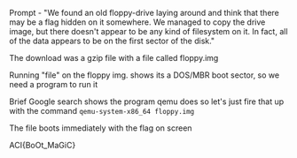 Prompt - "We found an old floppy-drive laying around and think that there may be a flag hidden on it somewhere. We managed to copy the drive image, but there doesn't appear to be any kind of filesystem on it. In fact, all of the data appears to be on the first sector of the disk."

The download was a gzip file with a file called floppy.img

Running "file" on the floppy img. shows its a DOS/MBR boot sector, so we need a program to run it

Brief Google search shows the program qemu does so let's just fire that up with the command `qemu-system-x86_64 floppy.img`

The file boots immediately with the flag on screen

ACI{BoOt_MaGiC}